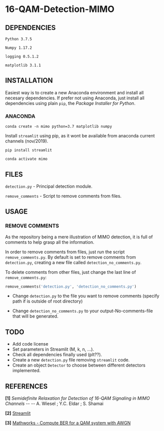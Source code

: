 # 16-QAM-Detection-MIMO



## DEPENDENCIES

`Python 3.7.5`

`Numpy 1.17.2`

`logging 0.5.1.2`

`matplotlib 3.1.1`

## INSTALLATION

Easiest way is to create a new Anaconda environment and install all necesary dependencies.
If prefer not using Anaconda, just install all dependencies using plain `pip`, the _Package Installer for Python_.

### ANACONDA 

`conda create -n mimo python=3.7 matplotlib numpy`

Install `streamlit` using pip, as it wont be available from anaconda current channels (nov/2019).

`pip install streamlit`

`conda activate mimo`


## FILES
`detection.py`      - Principal detection module.

`remove_comments`   - Script to remove comments from files.

## USAGE

### REMOVE COMMENTS
As the repository being a mere illustration of MIMO detection, it is full of comments to help grasp all the information.

In order to remove comments from files, just run the script `remove_comments.py`. By default is set to remove comments from `detection.py`, creating a new file called `detection_no_comments.py`.

To delete comments from other files, just change the last line of `remove_comments.py`:

```python
remove_comments('detection.py', 'detection_no_comments.py')
```

* Change `detection.py` to the file you want to remove comments (specify path if is outside of root directory) 

* Change `detection_no_comments.py` to your output-No-comments-file that will be generated.

## TODO
* Add code license
* Set parameters in Streamlit (M, k, n, ...).
* Check all dependencies finally used (plt??).
* Create a new `detection.py` file removing `streamlit` code.
* Create an object `Detector` to choose between different detectors implemented.

## REFERENCES
**[1]** _Semidefinite Relaxation for Detection of 16-QAM Signaling in MIMO Channels_ -- -- A. Wiesel ; Y.C. Eldar ; S. Shamai

**[2]** [Streamlit](https://streamlit.io/)

**[3]** [Mathworks - Compute BER for a QAM system with AWGN](https://www.mathworks.com/help/comm/gs/compute-ber-for-a-qam-system-with-awgn-using-matlab.html
)


